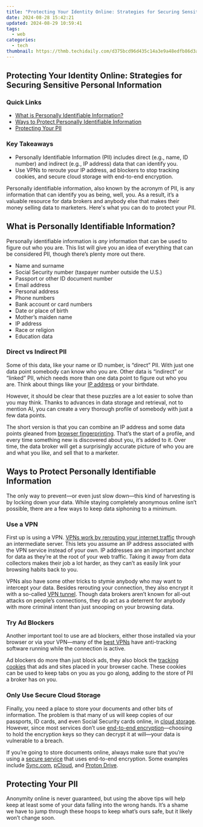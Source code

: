 ```yaml
---
title: "Protecting Your Identity Online: Strategies for Securing Sensitive Personal Information"
date: 2024-08-28 15:42:21
updated: 2024-08-29 10:59:41
tags:
  - web
categories:
  - tech
thumbnail: https://thmb.techidaily.com/d375bcd96d435c14a3e9a48edfb86d3a2995018c383247bac69b40f31de6e4df.jpg
---
```


## Protecting Your Identity Online: Strategies for Securing Sensitive Personal Information

### Quick Links

* [What is Personally Identifiable Information?](https://extra-support.techidaily.com/new-navigating-the-nuances-of-borders-in-images-using-canva/)
* [Ways to Protect Personally Identifiable Information](https://video-capture.techidaily.com/microsoft-screen-recorder/)
* [Protecting Your PII](https://tech-revival.techidaily.com/overcoming-educator-apprehension-8-key-advantages-of-artificial-intelligence-for-teachers/)

### Key Takeaways

* Personally Identifiable Information (PII) includes direct (e.g., name, ID number) and indirect (e.g., IP address) data that can identify you.
* Use VPNs to reroute your IP address, ad blockers to stop tracking cookies, and secure cloud storage with end-to-end encryption.

 Personally identifiable information, also known by the acronym of PII, is any information that can identify you as being, well, you. As a result, it’s a valuable resource for data brokers and anybody else that makes their money selling data to marketers. Here's what you can do to protect your PII.

##  What is Personally Identifiable Information?

 Personally identifiable information is _any_ information that can be used to figure out who you are. This list will give you an idea of everything that can be considered PII, though there’s plenty more out there.

* Name and surname
* Social Security number (taxpayer number outside the U.S.)
* Passport or other ID document number
* Email address
* Personal address
* Phone numbers
* Bank account or card numbers
* Date or place of birth
* Mother’s maiden name
* IP address
* Race or religion
* Education data

###  Direct vs Indirect PII

 Some of this data, like your name or ID number, is “direct” PII. With just one data point somebody can know who you are. Other data is “indirect” or “linked” PII, which needs more than one data point to figure out who you are. Think about things like your [IP address](https://fake-location.techidaily.com/fake-the-location-to-get-around-the-mlb-blackouts-on-apple-iphone-14-pro-drfone-by-drfone-virtual-ios/) or your birthdate.

 However, it should be clear that these puzzles are a lot easier to solve than you may think. Thanks to advances in data storage and retrieval, not to mention AI, you can create a very thorough profile of somebody with just a few data points.

 The short version is that you can combine an IP address and some data points gleaned from [browser fingerprinting](https://twitter-videos.techidaily.com/updated-2024-approved-cyber-sensation-the-rise-of-videoviral-tweets/). That’s the start of a profile, and every time something new is discovered about you, it’s added to it. Over time, the data broker will get a surprisingly accurate picture of who you are and what you like, and sell that to a marketer.

##  Ways to Protect Personally Identifiable Information

 The only way to prevent—or even just slow down—this kind of harvesting is by locking down your data. While staying completely anonymous online isn’t possible, there are a few ways to keep data siphoning to a minimum.

###  Use a VPN

 First up is using a VPN. [VPNs work by rerouting your internet traffic](https://remote-screen-capture.techidaily.com/updated-macs-leading-10-screen-capture-and-recorder-software/) through an intermediate server. This lets you assume an IP address associated with the VPN service instead of your own. IP addresses are an important anchor for data as they’re at the root of your web traffic. Taking it away from data collectors makes their job a lot harder, as they can’t as easily link your browsing habits back to you.

 VPNs also have some other tricks to stymie anybody who may want to intercept your data. Besides rerouting your connection, they also encrypt it with a so-called [VPN tunnel](https://extra-resources.techidaily.com/cross-service-playlist-exchange-simplified/). Though data brokers aren’t known for all-out attacks on people’s connections, they do act as a deterrent for anybody with more criminal intent than just snooping on your browsing data.

###  Try Ad Blockers

 Another important tool to use are ad blockers, either those installed via your browser or via your VPN—many of the [best VPNs](https://some-techniques.techidaily.com/updated-ffmpeg-audioscape-maintaining-original-audio-formats/) have anti-tracking software running while the connection is active.

 Ad blockers do more than just block ads, they also block the [tracking cookies](https://fake-location.techidaily.com/best-10-mock-location-apps-worth-trying-on-realme-v30-drfone-by-drfone-virtual-android/) that ads and sites placed in your browser cache. These cookies can be used to keep tabs on you as you go along, adding to the store of PII a broker has on you.

###  Only Use Secure Cloud Storage

 Finally, you need a place to store your documents and other bits of information. The problem is that many of us will keep copies of our passports, ID cards, and even Social Security cards online, in [cloud storage](https://desktop-recording.techidaily.com/instant-record-and-commentary-assistive-software/). However, since most services don’t use [end-to-end encryption](https://extra-hints.techidaily.com/new-13-creative-ways-to-save-and-store-online-audio-broadcasts/)—choosing to hold the encryption keys so they can decrypt it at will—your data is vulnerable to a breach.

 If you’re going to store documents online, always make sure that you’re using a [secure service](https://instagram-video-recordings.techidaily.com/navigating-the-truth-in-your-photos-an-instagram-selfie-audit/) that uses end-to-end encryption. Some examples include [Sync.com](http://sync.com), [pCloud](https://www.anrdoezrs.net/links/3607085/type/dlg/sid/UUhtgUeUpU2004592/https://www.pcloud.com/), and [Proton Drive](https://www.anrdoezrs.net/links/3607085/type/dlg/sid/UUhtgUeUpU2004592/https://proton.me/drive/pricing).

##  Protecting Your PII

 Anonymity online is never guaranteed, but using the above tips will help keep at least some of your data falling into the wrong hands. It’s a shame we have to jump through these hoops to keep what’s ours safe, but it likely won’t change soon.

<ins class="adsbygoogle"
     style="display:block"
     data-ad-format="autorelaxed"
     data-ad-client="ca-pub-7571918770474297"
     data-ad-slot="1223367746"></ins>



<ins class="adsbygoogle"
     style="display:block"
     data-ad-client="ca-pub-7571918770474297"
     data-ad-slot="8358498916"
     data-ad-format="auto"
     data-full-width-responsive="true"></ins>
